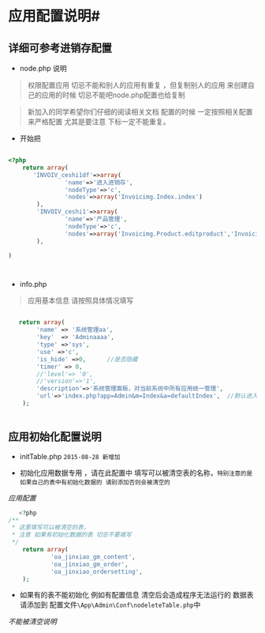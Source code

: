 # 应用配置说明#


## 详细可参考进销存配置 ##

- node.php 说明

>    权限配置应用  切忌不能和别人的应用有重复 ，但复制别人的应用 来创建自己的应用的时候 切忌不能吧node.php配置也给复制

> 新加入的同学希望你们仔细的阅读相关文档 配置的时候 一定按照相关配置来严格配置
> 尤其是要注意 下标一定不能重复。

- 开始把

``` php

<?php
    return array(
       'INVOIV_ceshi1df'=>array(
                'name'=>'进入进销存',
                'nodeType'=>'c',
                'nodes'=>array('Invoicimg.Index.index')
        ),
        'INVOIV_ceshi1'=>array(
                'name'=>'产品管理',
                'nodeType'=>'c',
                'nodes'=>array('Invoicimg.Product.editproduct','Invoicimg.Product.updataFormat')
        ),

)




```

- info.php


>   应用基本信息 请按照具体情况填写

```` php

   return array(
        'name' => '系统管理aa',
        'key'  => 'Adminaaaa',
        'type' =>'sys',
        'use' =>'c',
        'is_hide' =>0,      //是否隐藏
		'timer' => 0,
        //'level'=> '0',
        //'version'=>'1',
        'description'=>'系统管理面板，对当前系统中所有应用统一管理',
        'url'=>'index.php?app=Admin&m=Index&a=defaultIndex',  //默认进入应用路径
    );



````

## 应用初始化配置说明 



-  initTable.php   `2015-08-28 新增加`

-  初始化应用数据专用  ，请在此配置中 填写可以被清空表的名称，`特别注意的是 如果自己的表中有初始化数据的 请别添加否则会被清空的`

*应用配置*

```` php
   <?php
/**
 * 这里填写可以被清空的表，
 * 注意 如果有初始化数据的表 切忌不要填写
 */
    return array(
            'oa_jinxiao_gm_content',
            'oa_jinxiao_gm_order',
            'oa_jinxiao_ordersetting',
    );


````
- 如果有的表不能初始化 例如有配置信息  清空后会造成程序无法运行的 数据表 请添加到 配置文件`\App\Admin\Conf\nodeleteTable.php`中

*不能被清空说明*

